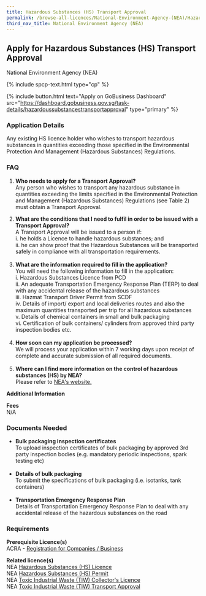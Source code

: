 ```yaml
---
title: Hazardous Substances (HS) Transport Approval
permalink: /browse-all-licences/National-Environment-Agency-(NEA)/Hazardous-Substances-(HS)-Transport-Approval
third_nav_title: National Environment Agency (NEA)
---
```


## Apply for Hazardous Substances (HS) Transport Approval

National Environment Agency (NEA)

{% include spcp-text.html type="cp" %}

{% include button.html text="Apply on GoBusiness Dashboard" src="https://dashboard.gobusiness.gov.sg/task-details/hazardoussubstancestransportapproval" type="primary" %}

<H3>Application Details</H3>

<p>Any existing HS licence holder who wishes to transport hazardous substances in quantities exceeding those specified in the Environmental Protection And Management (Hazardous Substances) Regulations.</p> 
<h3>FAQ</h3> 
<ol> 
<li> 
<p><strong>Who needs to apply for a Transport Approval?<br></strong>Any person who wishes to transport any hazardous substance in quantities exceeding the limits specified in the Environmental Protection and Management (Hazardous Substances) Regulations (see Table 2) must obtain a Transport Approval.</p> 
</li> 
<li><strong>What are the conditions that I need to fulfil in order to be issued with a Transport Approval?</strong><br>A Transport Approval will be issued to a person if:<br>i. he holds a Licence to handle hazardous substances; and<br>ii. he can show proof that the Hazardous Substances will be transported safely in compliance with all transportation requirements.<br><br></li> 
<li><strong>What are the information required to fill in the application?</strong><br>You will need the following information to fill in the application:<br>i. Hazardous Substances Licence from PCD<br>ii. An adequate Transportation Emergency Response Plan (TERP) to deal with any accidental release of the hazardous substances<br>iii. Hazmat Transport Driver Permit from SCDF<br>iv. Details of import/ export and local deliveries routes and also the maximum quantities transported per trip for all hazardous substances<br>v. Details of chemical containers in small and bulk packaging<br>vi. Certification of bulk containers/ cylinders from approved third party inspection bodies etc.<br><br></li> 
<li><strong>How soon can my application be processed?</strong><br>We will process your application within 7 working days upon receipt of complete and accurate submission of all required documents.<br><br></li> 
<li><strong>Where can I find more information on the control of hazardous substances (HS) by NEA?</strong><br>Please refer to <a href="https://www.nea.gov.sg/our-services/pollution-control/chemical-safety/hazardous-substances/management-of-hazardous-substances" target="_blank" rel="noopener">NEA's website.</a></li> 
</ol>

<strong>Additional Information</strong>

<p><strong>Fees</strong><br>N/A</p>

<H3>Documents Needed</H3>

<ul> 
<li><strong>Bulk packaging inspection certificates</strong><br>To upload inspection certificates of bulk packaging by approved 3rd party inspection bodies (e.g. mandatory periodic inspections, spark testing etc)<br><br></li> 
<li><strong>Details of bulk packaging</strong><br>To submit the specifications of bulk packaging (i.e. isotanks, tank containers)<br><br></li> 
<li><strong>Transportation Emergency Response Plan</strong><br>Details of Transportation Emergency Response Plan to deal with any accidental release of the hazardous substances on the road</li> 
</ul>

<H3>Requirements</H3>

<p><strong>Prerequisite Licence(s)</strong><br>ACRA - <a href="https://www.acra.gov.sg/Home/" target="_blank" rel="noopener">Registration for Companies / Business</a></p>
<p><strong>Related licence(s)</strong><br>NEA <a href="https://dashboard.gobusiness.gov.sg/task-details/hazardoussubstanceslicence" target="_blank" rel="noopener">Hazardous Substances (HS) Licence</a><br>NEA <a href="https://dashboard.gobusiness.gov.sg/task-details/hazardoussubstancespermit" target="_blank" rel="noopener">Hazardous Substances (HS) Permit</a><br>NEA <a href="https://licence1.business.gov.sg/feportal/web/frontier/eAdvisor?redirection=true&amp;selectedLicenceIds=175" target="_blank" rel="noopener">Toxic Industrial Waste (TIW) Collector's Licence</a><br>NEA <a href="https://licence1.business.gov.sg/feportal/web/frontier/eAdvisor?redirection=true&amp;selectedLicenceIds=176" target="_blank" rel="noopener">Toxic Industrial Waste (TIW) Transport Approval</a></p>

